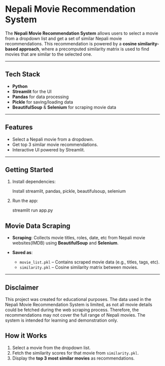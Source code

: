 # Nepali Movie Recommendation System

The **Nepali Movie Recommendation System** allows users to select a movie from a dropdown list and get a set of similar Nepali movie recommendations. This recommendation is powered by a **cosine similarity-based approach**, where a precomputed similarity matrix is used to find movies that are similar to the selected one.

---

## Tech Stack

- **Python**
- **Streamlit** for the UI
- **Pandas** for data processing
- **Pickle** for saving/loading data
- **BeautifulSoup** & **Selenium** for scraping movie data

---

## Features

- Select a Nepali movie from a dropdown.
- Get top 3 similar movie recommendations.
- Interactive UI powered by Streamlit.

---

## Getting Started

1. Install dependencies:

   Install streamlit, pandas, pickle, beautifulsoup, selenium

2. Run the app:

    streamlit run app.py

## Movie Data Scraping

- **Scraping**: Collects movie titles, roles, date, etc from Nepali movie websites(IMDB) using **BeautifulSoup** and **Selenium**.

- **Saved as**:
  - `movie_list.pkl` – Contains scraped movie data (e.g., titles, tags, etc).
  - `similarity.pkl` – Cosine similarity matrix between movies.

---

## Disclaimer

This project was created for educational purposes. The data used in the Nepali Movie Recommendation System is limited, as not all movie details could be fetched during the web scraping process. Therefore, the recommendations may not cover the full range of Nepali movies. The system is intended for learning and demonstration only.


## How it Works

1. Select a movie from the dropdown list.
2. Fetch the similarity scores for that movie from `similarity.pkl`.
3. Display the **top 3 most similar movies** as recommendations.
